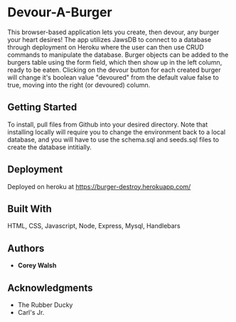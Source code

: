 # Devour-A-Burger

This browser-based application lets you create, then devour, any burger your heart desires! The app utilizes JawsDB to connect to a database through deployment on Heroku where the user can then use CRUD commands to manipulate the database. Burger objects can be added to the burgers table using the form field, which then show up in the left column, ready to be eaten. Clicking on the devour button for each created burger will change it's boolean value "devoured" from the default value false to true, moving into the right (or devoured) column. 

## Getting Started

To install, pull files from Github into your desired directory. Note that installing locally will require you to change the environment back to a local database, and you will have to use the schema.sql and seeds.sql files to create the database intitially.

## Deployment

Deployed on heroku at https://burger-destroy.herokuapp.com/

## Built With

HTML, CSS, Javascript, Node, Express, Mysql, Handlebars

## Authors

* **Corey Walsh** 

## Acknowledgments

* The Rubber Ducky
* Carl's Jr.
